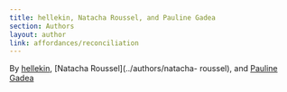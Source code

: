 ```yaml
---
title: hellekin, Natacha Roussel, and Pauline Gadea
section: Authors
layout: author
link: affordances/reconciliation
---
```

By [hellekin](../authors/hellekin), [Natacha Roussel](../authors/natacha-
roussel), and [Pauline Gadea](../authors/pauline-gadea)


